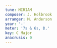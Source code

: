 ```yaml
---
tune: MIRIAM
composer: J. Holbrook
arranger: M. Anderson
year: '-'
meter: '7s & 6s, D.'
key: C Major
anacrusis: 0
---
```

